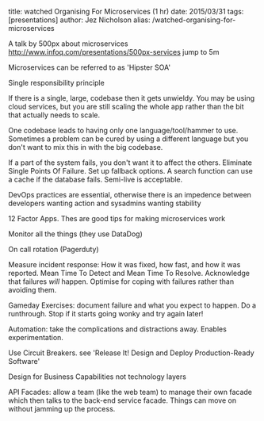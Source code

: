 title: watched Organising For Microservices (1 hr)
date: 2015/03/31
tags: [presentations]
author: Jez Nicholson
alias: /watched-organising-for-microservices

A talk by 500px about microservices http://www.infoq.com/presentations/500px-services jump to 5m

Microservices can be referred to as 'Hipster SOA'

Single responsibility principle

If there is a single, large, codebase then it gets unwieldy. You may be using cloud services, but you are still scaling the whole app rather than the bit that actually needs to scale.

One codebase leads to having only one language/tool/hammer to use. Sometimes a problem can be cured by using a different language but you don't want to mix this in with the big codebase.

If a part of the system fails, you don't want it to affect the others.​ Eliminate Single Points Of Failure. Set up fallback options. A search function can use a cache if the database fails. Semi-live is acceptable.

DevOps practices are essential, otherwise there is an impedence between developers wanting action and sysadmins wanting stability

12 Factor Apps. Thes are good tips for making microservices work

Monitor all the things (they use DataDog)

On call rotation (Pagerduty)

Measure incident response: How it was fixed, how fast, and how it was reported. Mean Time To Detect and Mean Time To Resolve. Acknowledge that failures *will* happen. Optimise for coping with failures rather than avoiding them.

Gameday Exercises: document failure and what you expect to happen. Do a runthrough. Stop if it starts going wonky and try again later!

Automation: take the complications and distractions away. Enables experimentation.

Use Circuit Breakers. see 'Release It! Design and Deploy Production-Ready Software'

Design for Business Capabilities not technology layers

API Facades: allow a team (like the web team) to manage their own facade which then talks to the back-end service facade. Things can move on without jamming up the process.